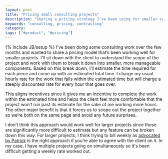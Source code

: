 ```yaml
---
layout: post
title: "Pricing small consulting projects"
description: "Sharing a pricing strategy I've been using for smaller consulting projects where I will steeply discount the rate if I go over my project estimate."
keywords: "consulting, pricing, contracting"
category:
tags: ["#product", "#pricing"]
---
```

{% include JB/setup %}
I've been doing some consulting work over the few months and wanted to share a pricing model that’s been working well for smaller projects. I’ll sit down with the client to understand the scope of the project and work with them to break it down into smaller, more manageable components. Based on this break down, I’ll estimate the time required for each piece and come up with an estimated total time. I charge my usual hourly rate for the work that falls within the estimated time but will charge a steeply discounted rate for every hour that goes over.

This aligns incentives since it gives me an incentive to complete the work within the estimated time and helps the client feel more comfortable that the project won’t run past its estimate for the sake of me working more hours. The other major benefit is that it forces us to scope out the project together so we’re both on the same page and avoid any future surprises.

I don’t think this approach would work well for larger projects since those are significantly more difficult to estimate but any feature can be broken down this way. For larger projects, I think trying to bill weekly as <a href="https://training.kalzumeus.com/newsletters/archive/consulting_1" target="_blank">advocated by Patrick</a> is the right approach if you’re able to agree with the client on it. In my case, I have multiple projects going on simultaneously so it's been difficult getting a weekly rate worked out.